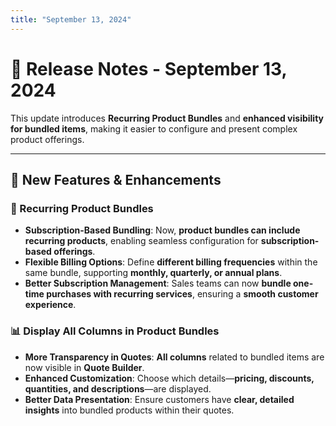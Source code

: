 ```yaml
---
title: "September 13, 2024"
---
```


# 📝 Release Notes - September 13, 2024

This update introduces **Recurring Product Bundles** and **enhanced visibility for bundled items**, making it easier to configure and present complex product offerings.

---

## 🚀 **New Features & Enhancements**  

### **🔁 Recurring Product Bundles**
- **Subscription-Based Bundling**: Now, **product bundles can include recurring products**, enabling seamless configuration for **subscription-based offerings**.
- **Flexible Billing Options**: Define **different billing frequencies** within the same bundle, supporting **monthly, quarterly, or annual plans**.
- **Better Subscription Management**: Sales teams can now **bundle one-time purchases with recurring services**, ensuring a **smooth customer experience**.

### **📊 Display All Columns in Product Bundles**
- **More Transparency in Quotes**: **All columns** related to bundled items are now visible in **Quote Builder**.
- **Enhanced Customization**: Choose which details—**pricing, discounts, quantities, and descriptions**—are displayed.
- **Better Data Presentation**: Ensure customers have **clear, detailed insights** into bundled products within their quotes.
